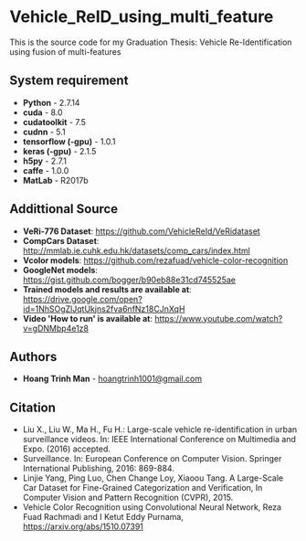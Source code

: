 # Vehicle_ReID_using_multi_feature

This is the source code for my Graduation Thesis: Vehicle Re-Identification using fusion of multi-features

## System requirement
* **Python** - 2.7.14
* **cuda** - 8.0
* **cudatoolkit** - 7.5
* **cudnn** - 5.1
* **tensorflow (-gpu)** - 1.0.1
* **keras (-gpu)** - 2.1.5
* **h5py** - 2.7.1
* **caffe** - 1.0.0
* **MatLab** - R2017b

## Addittional Source
* **VeRi-776 Dataset**: https://github.com/VehicleReId/VeRidataset
* **CompCars Dataset**: http://mmlab.ie.cuhk.edu.hk/datasets/comp_cars/index.html
* **Vcolor models**: https://github.com/rezafuad/vehicle-color-recognition
* **GoogleNet models**: https://gist.github.com/bogger/b90eb88e31cd745525ae
* **Trained models and results are available at**: https://drive.google.com/open?id=1NhSOgZlJqtUkjns2fva6nfNz18CJnXqH
* **Video 'How to run' is available at**: https://www.youtube.com/watch?v=gDNMbp4e1z8

## Authors

* **Hoang Trinh Man** - hoangtrinh1001@gmail.com

## Citation
* Liu X., Liu W., Ma H., Fu H.: Large-scale vehicle re-identification in urban surveillance videos. In: IEEE International Conference on Multimedia and Expo. (2016) accepted.
* Surveillance. In: European Conference on Computer Vision. Springer International Publishing, 2016: 869-884.
* Linjie Yang, Ping Luo, Chen Change Loy, Xiaoou Tang. A Large-Scale Car Dataset for Fine-Grained Categorization and Verification, In Computer Vision and Pattern Recognition (CVPR), 2015.
* Vehicle Color Recognition using Convolutional Neural Network, Reza Fuad Rachmadi and I Ketut Eddy Purnama, https://arxiv.org/abs/1510.07391

